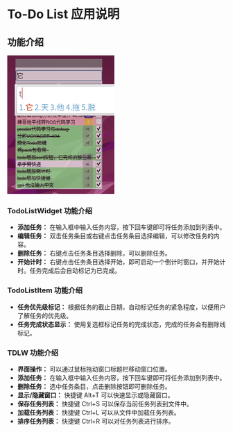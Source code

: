 # To-Do List 应用说明

## 功能介绍

![todoer](doc/todoer.gif)

### TodoListWidget 功能介绍

- **添加任务：** 在输入框中输入任务内容，按下回车键即可将任务添加到列表中。
- **编辑任务：** 双击任务条目或右键点击任务条目选择编辑，可以修改任务的内容。
- **删除任务：** 右键点击任务条目选择删除，可以删除任务。
- **开始计时：** 右键点击任务条目选择开始，即可启动一个倒计时窗口，并开始计时。任务完成后会自动标记为已完成。

### TodoListItem 功能介绍

- **任务优先级标记：** 根据任务的截止日期，自动标记任务的紧急程度，以便用户了解任务的优先级。
- **任务完成状态显示：** 使用复选框标记任务的完成状态，完成的任务会有删除线标记。

### TDLW 功能介绍

- **界面操作：** 可以通过鼠标拖动窗口标题栏移动窗口位置。
- **添加任务：** 在输入框中输入任务内容，按下回车键即可将任务添加到列表中。
- **删除任务：** 选中任务条目，点击删除按钮即可删除任务。
- **显示/隐藏窗口：** 快捷键 Alt+T 可以快速显示或隐藏窗口。
- **保存任务列表：** 快捷键 Ctrl+S 可以保存当前任务列表到文件中。
- **加载任务列表：** 快捷键 Ctrl+L 可以从文件中加载任务列表。
- **排序任务列表：** 快捷键 Ctrl+R 可以对任务列表进行排序。
